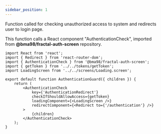 ```yaml
---
sidebar_position: 1
---
```


Function called for checking  unauthorized access to system and redirects user to login page.

This function calls a React component "AuthenticationCheck", imported from **@bma98/fractal-auth-screen** repository.

```tsx
import React from 'react';
import { Redirect } from 'react-router-dom';
import { AuthenticationCheck } from '@bma98/fractal-auth-screen';
import { getToken } from '../../tokens/getToken';
import LoadingScreen from '../../screens/Loading.screen';

export default function AuthenticationGuard({ children }) {
    return (
        <AuthenticationCheck
            key={'AuthenticationRedirect'}
            checkIfShouldAllowAccess={getToken}
            loadingComponent={<LoadingScreen />}
            redirectComponent={<Redirect to={'/authentication'} />}
        >
            {children}
        </AuthenticationCheck>
    );
}
```
